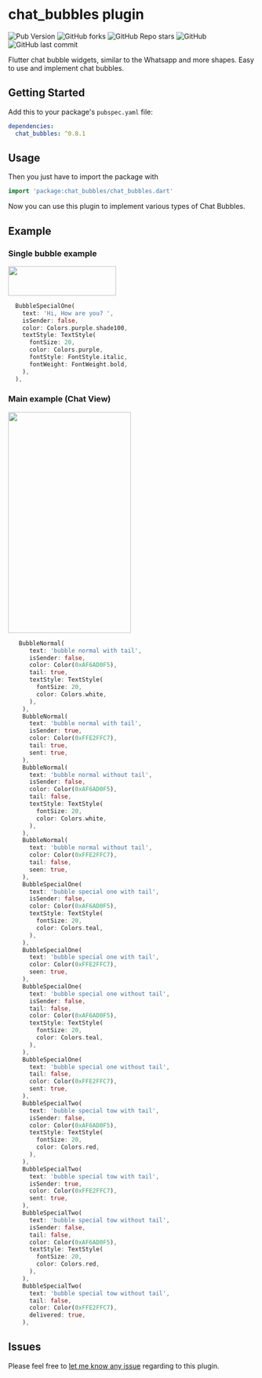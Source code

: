 # chat_bubbles plugin

![Pub Version](https://img.shields.io/pub/v/chat_bubbles?color=blue&style=plastic)
![GitHub forks](https://img.shields.io/github/forks/prahack/chat_bubbles?style=plastic)
![GitHub Repo stars](https://img.shields.io/github/stars/prahack/chat_bubbles?style=plastic)
![GitHub](https://img.shields.io/github/license/prahack/chat_bubbles?style=plastic)
![GitHub last commit](https://img.shields.io/github/last-commit/prahack/chat_bubbles?style=plastic)

Flutter chat bubble widgets, similar to the Whatsapp and more shapes. Easy to use and implement chat bubbles.

## Getting Started

Add this to your package's `pubspec.yaml` file:

```yaml
dependencies:
  chat_bubbles: ^0.8.1
```

## Usage

Then you just have to import the package with

```dart
import 'package:chat_bubbles/chat_bubbles.dart'
```

Now you can use this plugin to implement various types of Chat Bubbles.

## Example

### Single bubble example

<img src="https://github.com/prahack/chat_bubbles/blob/master/images/screenshots/single_bubble.png?raw=true"  width="220" height="60" />


```dart
  BubbleSpecialOne(
    text: 'Hi, How are you? ',
    isSender: false,
    color: Colors.purple.shade100,
    textStyle: TextStyle(
      fontSize: 20,
      color: Colors.purple,
      fontStyle: FontStyle.italic,
      fontWeight: FontWeight.bold,
    ),
  ),
```

### Main example (Chat View)

<img src="https://github.com/prahack/chat_bubbles/blob/master/images/screenshots/screenshot_1.png?raw=true"  width="250" height="450" />


```dart
   BubbleNormal(
      text: 'bubble normal with tail',
      isSender: false,
      color: Color(0xAF6AD0F5),
      tail: true,
      textStyle: TextStyle(
        fontSize: 20,
        color: Colors.white,
      ),
    ),
    BubbleNormal(
      text: 'bubble normal with tail',
      isSender: true,
      color: Color(0xFFE2FFC7),
      tail: true,
      sent: true,
    ),
    BubbleNormal(
      text: 'bubble normal without tail',
      isSender: false,
      color: Color(0xAF6AD0F5),
      tail: false,
      textStyle: TextStyle(
        fontSize: 20,
        color: Colors.white,
      ),
    ),
    BubbleNormal(
      text: 'bubble normal without tail',
      color: Color(0xFFE2FFC7),
      tail: false,
      seen: true,
    ),
    BubbleSpecialOne(
      text: 'bubble special one with tail',
      isSender: false,
      color: Color(0xAF6AD0F5),
      textStyle: TextStyle(
        fontSize: 20,
        color: Colors.teal,
      ),
    ),
    BubbleSpecialOne(
      text: 'bubble special one with tail',
      color: Color(0xFFE2FFC7),
      seen: true,
    ),
    BubbleSpecialOne(
      text: 'bubble special one without tail',
      isSender: false,
      tail: false,
      color: Color(0xAF6AD0F5),
      textStyle: TextStyle(
        fontSize: 20,
        color: Colors.teal,
      ),
    ),
    BubbleSpecialOne(
      text: 'bubble special one without tail',
      tail: false,
      color: Color(0xFFE2FFC7),
      sent: true,
    ),
    BubbleSpecialTwo(
      text: 'bubble special tow with tail',
      isSender: false,
      color: Color(0xAF6AD0F5),
      textStyle: TextStyle(
        fontSize: 20,
        color: Colors.red,
      ),
    ),
    BubbleSpecialTwo(
      text: 'bubble special tow with tail',
      isSender: true,
      color: Color(0xFFE2FFC7),
      sent: true,
    ),
    BubbleSpecialTwo(
      text: 'bubble special tow without tail',
      isSender: false,
      tail: false,
      color: Color(0xAF6AD0F5),
      textStyle: TextStyle(
        fontSize: 20,
        color: Colors.red,
      ),
    ),
    BubbleSpecialTwo(
      text: 'bubble special tow without tail',
      tail: false,
      color: Color(0xFFE2FFC7),
      delivered: true,
    ),
```

## Issues

Please feel free to [let me know any issue](https://github.com/prahack/chat_bubbles/issues) regarding to this plugin.
